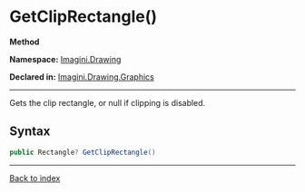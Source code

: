 # GetClipRectangle()

**Method**

**Namespace:** [Imagini.Drawing](Imagini.Drawing.md)

**Declared in:** [Imagini.Drawing.Graphics](Imagini.Drawing.Graphics.md)

------



Gets the clip rectangle, or null if clipping is disabled.


## Syntax

```csharp
public Rectangle? GetClipRectangle()
```

------

[Back to index](index.md)